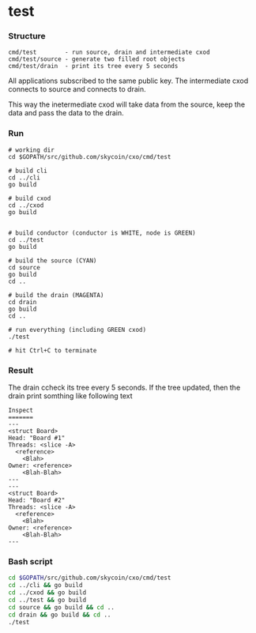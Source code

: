 test
====

### Structure

```
cmd/test        - run source, drain and intermediate cxod
cmd/test/source - generate two filled root objects
cmd/test/drain  - print its tree every 5 seconds
```

All applications subscribed to the same public key. The intermediate cxod
connects to source and connects to drain.

This way the inetermediate cxod will take data from the source,
keep the data and pass the data to the drain.

### Run

```
# working dir
cd $GOPATH/src/github.com/skycoin/cxo/cmd/test

# build cli
cd ../cli
go build

# build cxod
cd ../cxod
go build


# build conductor (conductor is WHITE, node is GREEN)
cd ../test
go build

# build the source (CYAN)
cd source
go build
cd ..

# build the drain (MAGENTA)
cd drain
go build
cd ..

# run everything (including GREEN cxod)
./test

# hit Ctrl+C to terminate
```

### Result

The drain ccheck its tree every 5 seconds. If the tree updated, then the drain
print somthing like following text

```
Inspect
=======
---
<struct Board>
Head: "Board #1"
Threads: <slice -A>
  <reference>
    <Blah>
Owner: <reference>
    <Blah-Blah>
---
---
<struct Board>
Head: "Board #2"
Threads: <slice -A>
  <reference>
    <Blah>
Owner: <reference>
    <Blah-Blah>
---
```

### Bash script

```sh
cd $GOPATH/src/github.com/skycoin/cxo/cmd/test
cd ../cli && go build
cd ../cxod && go build
cd ../test && go build
cd source && go build && cd ..
cd drain && go build && cd ..
./test
```
